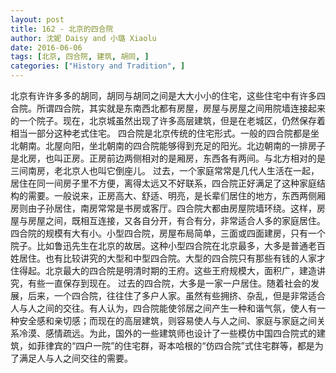 ```yaml
---
layout: post
title: 162 - 北京的四合院
author: 沈妮 Daisy and 小璐 Xiaolu
date: 2016-06-06
tags: [北京, 四合院, 建筑, 胡同, ]
categories: ["History and Tradition", ]
---
```



北京有许许多多的胡同，胡同与胡同之间是大大小小的住宅，这些住宅中有许多四合院。所谓四合院，其实就是东南西北都有房屋，房屋与房屋之间用院墙连接起来的一个院子。现在，北京城虽然出现了许多高层建筑，但是在老城区，仍然保存着相当一部分这种老式住宅。
四合院是北京传统的住宅形式。一般的四合院都是坐北朝南。北屋向阳，坐北朝南的四合院能够得到充足的阳光。北边朝南的一排房子是北房，也叫正房。正房前边两侧相对的是厢房，东西各有两间。与北方相对的是三间南房，老北京人也叫它倒座儿。
过去，一个家庭常常是几代人生活在一起，居住在同一间房子里不方便，离得太远又不好联系，四合院正好满足了这种家庭结构的需要。一般说来，正房高大、舒适、明亮，是长辈们居住的地方，东西两侧厢房则由子孙居住，南房常常是书房或客厅。四合院大都由房屋院墙环绕。这样，房屋与房屋之间，既相互连接，又各自分开，有合有分，非常适合人多的家庭居住。
四合院的规模有大有小。小型四合院，房屋布局简单，三面或四面建房，只有一个院子。比如鲁迅先生在北京的故居。这种小型四合院在北京最多，大多是普通老百姓居住。也有比较讲究的大型和中型四合院。大型的四合院只有那些有钱的人家才住得起。北京最大的四合院是明清时期的王府。这些王府规模大，面积广，建造讲究，有些一直保存到现在。
过去的四合院，大多是一家一户居住。随着社会的发展，后来，一个四合院，往往住了多户人家。虽然有些拥挤、杂乱，但是非常适合人与人之间的交往。有人认为，四合院能使邻居之间产生一种和谐气氛，使人有一种安全感和亲切感；而现在的高层建筑，则容易使人与人之间、家庭与家庭之间关系冷漠、感情疏远。为此，国外的一些建筑师也设计了一些模仿中国四合院式的建筑，如菲律宾的“四户一院”的住宅群，哥本哈根的“仿四合院”式住宅群等，都是为了满足人与人之间交往的需要。
